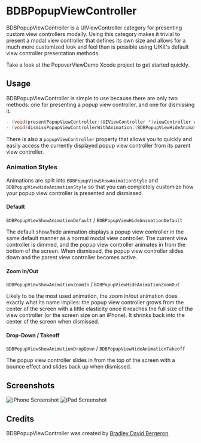 # BDBPopupViewController

BDBPopupViewController is a UIViewController category for presenting custom view controllers modally. Using this category makes it trivial to present a modal view controller that defines its own size and allows for a much more customized look and feel than is possible using UIKit's default view controller presentation methods.

Take a look at the PopoverViewDemo Xcode project to get started quickly.

## Usage

BDBPopupViewController is simple to use because there are only two methods: one for presenting a popup view controller, and one for dismissing it.

```objective-c
- (void)presentPopupViewController:(UIViewController *)viewController withAnimation:(BDBPopupViewShowAnimationStyle)animation completion:(void (^)(void))completion;
- (void)dismissPopupViewControllerWithAnimation:(BDBPopupViewHideAnimationStyle)animation completion:(void (^)(void))completion;
```

There is also a `popupViewController` property that allows you to quickly and easily access the currently displayed popup view controller from its parent view controller.

### Animation Styles

Animations are split into `BDBPopupViewShowAnimationStyle` and `BDBPopupViewHideAnimationStyle` so that you can completely customize how your popup view controller is presented and dismissed.

#### Default

`BDBPopupViewShowAnimationDefault` / `BDBPopupViewHideAnimationDefault`

The default show/hide animation displays a popup view controller in the same default manner as a normal modal view controller. The current view controller is dimmed, and the popup view controller animates in from the bottom of the screen. When dismissed, the popup view controller slides down and the parent view controller becomes active.

#### Zoom In/Out

`BDBPopupViewShowAnimationZoomIn` / `BDBPopupViewHideAnimationZoomOut`

Likely to be the most used animation, the zoom in/out animation does exactly what its name implies: the popup view controller grows from the center of the screen with a little elasticity once it reaches the full size of the view controller (or the screen size on an iPhone). It shrinks back into the center of the screen when dismissed.

#### Drop-Down / Takeoff

`BDBPopupViewShowAnimationDropDown` / `BDBPopupViewHideAnimationTakeoff`

The popup view controller slides in from the top of the screen with a bounce effect and slides back up when dismissed.

## Screenshots
![iPhone Screenshot](https://dl.dropboxusercontent.com/u/6225/GitHub/BDBPopupViewController/iPad.png)
![iPad Screenshot](https://dl.dropboxusercontent.com/u/6225/GitHub/BDBPopupViewController/iPhone.png)

## Credits

BDBPopupViewController was created by [Bradley David Bergeron](http://www.bradbergeron.com). 
